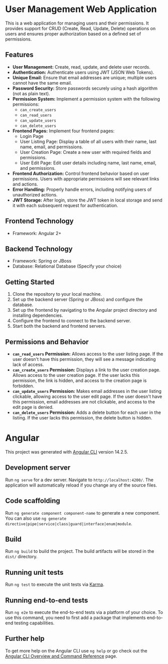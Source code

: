 # User Management Web Application

This is a web application for managing users and their permissions. It provides support for CRUD (Create, Read, Update, Delete) operations on users and ensures proper authorization based on a defined set of permissions.

## Features

- **User Management:** Create, read, update, and delete user records.
- **Authentication:** Authenticate users using JWT (JSON Web Tokens).
- **Unique Email:** Ensure that email addresses are unique; multiple users cannot have the same email.
- **Password Security:** Store passwords securely using a hash algorithm (not as plain text).
- **Permission System:** Implement a permission system with the following permissions:
  - `can_create_users`
  - `can_read_users`
  - `can_update_users`
  - `can_delete_users`
- **Frontend Pages:** Implement four frontend pages:
  - Login Page
  - User Listing Page: Display a table of all users with their name, last name, email, and permissions.
  - User Creation Page: Create a new user with required fields and permissions.
  - User Edit Page: Edit user details including name, last name, email, and permissions.
- **Frontend Authorization:** Control frontend behavior based on user permissions. Users with appropriate permissions will see relevant links and actions.
- **Error Handling:** Properly handle errors, including notifying users of unauthorized actions.
- **JWT Storage:** After login, store the JWT token in local storage and send it with each subsequent request for authentication.

## Frontend Technology

- Framework: Angular 2+

## Backend Technology

- Framework: Spring or JBoss
- Database: Relational Database (Specify your choice)

## Getting Started

1. Clone the repository to your local machine.
2. Set up the backend server (Spring or JBoss) and configure the database.
3. Set up the frontend by navigating to the Angular project directory and installing dependencies.
4. Configure the frontend to connect to the backend server.
5. Start both the backend and frontend servers.

## Permissions and Behavior

- **`can_read_users` Permission:** Allows access to the user listing page. If the user doesn't have this permission, they will see a message indicating lack of access.
- **`can_create_users` Permission:** Displays a link to the user creation page. Allows access to the user creation page. If the user lacks this permission, the link is hidden, and access to the creation page is forbidden.
- **`can_update_users` Permission:** Makes email addresses in the user listing clickable, allowing access to the user edit page. If the user doesn't have this permission, email addresses are not clickable, and access to the edit page is denied.
- **`can_delete_users` Permission:** Adds a delete button for each user in the listing. If the user lacks this permission, the delete button is hidden.

# Angular

This project was generated with [Angular CLI](https://github.com/angular/angular-cli) version 14.2.5.

## Development server

Run `ng serve` for a dev server. Navigate to `http://localhost:4200/`. The application will automatically reload if you change any of the source files.

## Code scaffolding

Run `ng generate component component-name` to generate a new component. You can also use `ng generate directive|pipe|service|class|guard|interface|enum|module`.

## Build

Run `ng build` to build the project. The build artifacts will be stored in the `dist/` directory.

## Running unit tests

Run `ng test` to execute the unit tests via [Karma](https://karma-runner.github.io).

## Running end-to-end tests

Run `ng e2e` to execute the end-to-end tests via a platform of your choice. To use this command, you need to first add a package that implements end-to-end testing capabilities.

## Further help

To get more help on the Angular CLI use `ng help` or go check out the [Angular CLI Overview and Command Reference](https://angular.io/cli) page.
